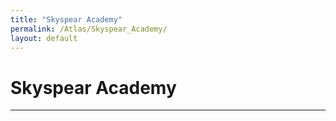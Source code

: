 ```yaml
---
title: "Skyspear Academy"
permalink: /Atlas/Skyspear_Academy/
layout: default
---
```


# Skyspear Academy
---
